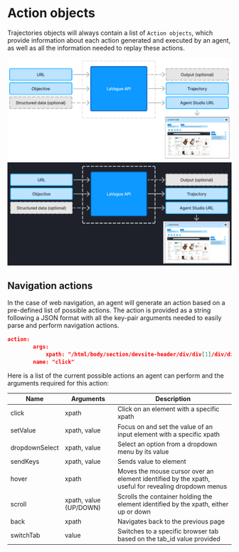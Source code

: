 # Action objects

Trajectories objects will always contain a list of `Action objects`, which provide information about each action generated and executed by an agent, as well as all the information needed to replay these actions.

![LaVague capabilities light](https://raw.githubusercontent.com/lavague-ai/LaVague/drafting-some-docs/docs/assets/capabilities.png#only-light)
![LaVague capabilities dark](https://raw.githubusercontent.com/lavague-ai/LaVague/drafting-some-docs/docs/assets/capabilities-dark.png#only-dark)

## Navigation actions

In the case of web navigation, an agent will generate an action based on a pre-defined list of possible actions. The action is provided as a string following a JSON format with all the key-pair arguments needed to easily parse and perform navigation actions. 

```json
action:
        args:
            xpath: "/html/body/section/devsite-header/div/div[1]/div/div/div[2]/div[1]/devsite-tabs/nav/tab[2]/a"
        name: "click"
```

Here is a list of the current possible actions an agent can perform and the arguments required for this action:

| Name              | Arguments                                  | Description                                                                                                      | 
|-------------------|--------------------------------------------|------------------------------------------------------------------------------------------------------------------|
| click             | xpath                            | Click on an element with a specific xpath                                                                   | 
| setValue          | xpath, value              | Focus on and set the value of an input element with a specific xpath                                          | 
| dropdownSelect    | xpath, value               | Select an option from a dropdown menu by its value                                                           | 
| sendKeys  | xpath, value               | Sends value to element                                   | 
| hover             | xpath                              | Moves the mouse cursor over an element identified by the xpath, useful for revealing dropdown menus  | 
| scroll            | xpath, value (UP/DOWN)     | Scrolls the container holding the element identified by the xpath, either up or down                    | 
| back              | xpath                                       | Navigates back to the previous page                                   |
| switchTab        | value                           | Switches to a specific browser tab based on the tab_id value provided                              |
